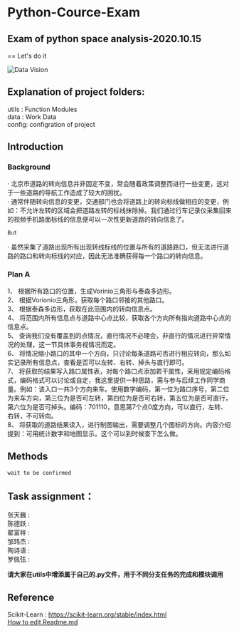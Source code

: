 # Python-Cource-Exam
## Exam of python space analysis-2020.10.15

 == Let's do it
 
 ![Data Vision](https://github.com/Nankle/Python-Cource-Exam/blob/main/%E6%95%B0%E6%8D%AE%E5%BF%AB%E8%A7%86%E5%9B%BE.png)
 
## Explanation of project folders: 
 
utils : Function Modules<br>
data  : Work Data<br>
config: configration of project<br>

## Introduction<br>

### Background<br>
· 北京市道路的转向信息并非固定不变，常会随着政策调整而进行一些变更，这对于一些道路的导航工作造成了较大的困扰。<br>
· 通常伴随转向信息的变更，交通部门也会将道路上的转向标线做相应的变更，例如：不允许左转的区域会把道路左转的标线抹除掉。我们通过行车记录仪采集回来的视频手机路面标线的信息便可以一次性更新道路的转向信息了。<br>
  
  `But`
  
· 虽然采集了道路出现所有出现转线标线的位置与所有的道路路口，但无法进行道路的路口和转向标线的对应，因此无法准确获得每一个路口的转向信息。<br>
  
### Plan A 

  1、	根据所有路口的位置，生成Vorinio三角形与泰森多边形。<br>
  2、	根据Vorionio三角形，获取每个路口邻接的其他路口。<br>
  3、	根据泰森多边形，获取在此范围内的转向信息点。<br>
  4、	将范围内所有信息点与道路中心点比较，获取各个方向所有指向道路中心点的信息点。<br>
  5、	查询我们没有覆盖到的点情况，直行情况不必理会，非直行的情况进行异常情况的处理，这一节具体事务视情况而定。<br>
  6、	将情况缩小路口的其中一个方向，只讨论每条道路可否进行相应转向，那么如实记录所有信息点，查看是否可以左转、右转、掉头与直行即可。<br>
  7、	将获取的结果写入路口属性表，对每个路口点添加若干属性，采用规定编码格式，编码格式可以讨论或自定，我这里提供一种思路，需与参与后续工作同学商量。例如：该入口一共3个方向来车。使用数字编码，第一位为路口序号，第二位为来车方向，第三位为是否可左转，第四位为是否可右转，第五位为是否可直行，第六位为是否可掉头。编码：701110，意思第7个点0度方向，可以直行，左转、右转，不可转向。<br>
  8、	将获取的道路结果读入，进行制图输出，需要调整几个图标的方向。内容介绍提到：可用统计数字和地图显示。这个可以到时候查下怎么做。<br>

## Methods<br>
 `wait to be confirmed`<br>


## Task assignment：<br>
 张天巍 :<br>
 陈德跃 :<br>
 翟富祥 :<br>
 邹玮杰 :<br>
 陶诗语 :<br>
 罗佩弦 :<br>
 
 **请大家在utils中增添属于自己的.py文件，用于不同分支任务的完成和模块调用**
 
## Reference
Scikit-Learn : https://scikit-learn.org/stable/index.html<br>
[How to edit Readme.md](https://blog.csdn.net/Kaitiren/article/details/38513715)
